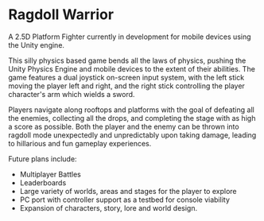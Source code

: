 # Ragdoll Warrior

A 2.5D Platform Fighter currently in development for mobile devices using the Unity engine.

This silly physics based game bends all the laws of physics, pushing the Unity Physics Engine and mobile devices to the extent of their abilities. The game features a dual joystick on-screen input system, with the left stick moving the player left and right, and the right stick controlling the player character's arm which wields a sword.

Players navigate along rooftops and platforms with the goal of defeating all the enemies, collecting all the drops, and completing the stage with as high a score as possible. Both the player and the enemy can be thrown into ragdoll mode unexpectedly and unpredictably upon taking damage, leading to hillarious and fun gameplay experiences.

Future plans include:
- Multiplayer Battles
- Leaderboards
- Large variety of worlds, areas and stages for the player to explore
- PC port with controller support as a testbed for console viability
- Expansion of characters, story, lore and world design.




